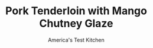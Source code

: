 ---
layout: ../../layouts/MarkdownPostLayout.astro
title: Pork Tenderloin with Mango Chutney Glaze
author: America's Test Kitchen
pubDate: 2023-03-15
description: "We wanted to bring the bright flavors of mango chutney and lime to the dinner table with a recipe simple enough for every night."
image_url: https://res.cloudinary.com/hksqkdlah/image/upload/ar_1:1,c_fill,dpr_2.0,f_auto,fl_lossy.progressive.strip_profile,g_faces:auto,q_auto:low,w_344/7269_sfs-carribeanpork-12-279915
tags: ["Main Courses","Pork","Weeknight","30-Minute Suppers"]
calories: 
protein: 
carbohydrates: 
fats: 
fiber: 
ingredients: ["2 pounds, pork tenderloins (2 loins total), cut crosswise into 1-inch pieces","3 tablespoons, vegetable oil","1 , onion, chopped fine","1 , red bell pepper, seeded and chopped fine","1 , jalapeno chile, seeded and minced","1 teaspoon, ground cumin","1/4 teaspoon, allspice","9 ounces, mango chutney (1 jar)","3 tablespoons, fresh lime juice, from 2 limes","1 teaspoon, grated lime zest"]
serves: 4
time: "30 minutes"
instructions: ["Pat pork dry with paper towels and season with salt and pepper. Heat 2 tablespoons oil in large skillet over medium-high heat until just smoking. Add pork and cook until well browned and meat registers 145 degrees, about 4 minutes per side.","Add remaining oil, onion, bell pepper, and jalapeno to empty skillet and cook until lightly browned, about 5 minutes. Stir in cumin and allspice and cook until fragrant, about 30 seconds.","Add chutney, lime zest, lime juice, and any accumulated pork juices to pan and cook until thickened, about 3 minutes. Season with salt and pepper. Spoon sauce over pork. Serve."]
nutrition: undefined
notes: "Using prepared mango chutney adds flavor and cling to this sweet-sour glaze."
---